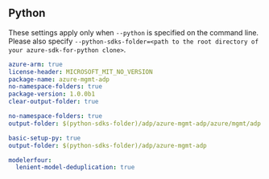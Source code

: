 ## Python

These settings apply only when `--python` is specified on the command line.
Please also specify `--python-sdks-folder=<path to the root directory of your azure-sdk-for-python clone>`.

``` yaml $(track2)
azure-arm: true
license-header: MICROSOFT_MIT_NO_VERSION
package-name: azure-mgmt-adp
no-namespace-folders: true
package-version: 1.0.0b1
clear-output-folder: true
```

``` yaml $(python-mode) == 'update' && $(track2)
no-namespace-folders: true
output-folder: $(python-sdks-folder)/adp/azure-mgmt-adp/azure/mgmt/adp
```

``` yaml $(python-mode) == 'create' && $(track2)
basic-setup-py: true
output-folder: $(python-sdks-folder)/adp/azure-mgmt-adp
```

``` yaml $(python) && $(track2)
modelerfour:
  lenient-model-deduplication: true
```
